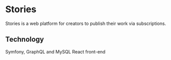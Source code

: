 # Stories

Stories is a web platform for creators to publish their work via subscriptions.

## Technology

Symfony, GraphQL and MySQL
React front-end
